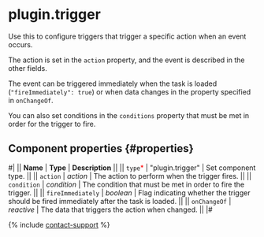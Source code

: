 # plugin.trigger

Use this to configure triggers that trigger a specific action when an event occurs.

The action is set in the `action` property, and the event is described in the other fields.

The event can be triggered immediately when the task is loaded (`"fireImmediately": true`) or when data changes in the property specified in `onChangeOf`.

You can also set conditions in the `conditions` property that must be met in order for the trigger to fire.

## Component properties {#properties}

#|
|| **Name** | **Type** | **Description** ||
|| `type`<span style="color: red">\*</span> | "plugin.trigger" | Set component type. ||
|| `action` | _action_ | The action to perform when the trigger fires. ||
|| `condition` | _condition_ | The condition that must be met in order to fire the trigger. ||
|| `fireImmediately` | _boolean_ | Flag indicating whether the trigger should be fired immediately after the task is loaded. ||
|| `onChangeOf` | _reactive_ | The data that triggers the action when changed. ||
|#

{% include [contact-support](../_includes/contact-support.md) %}
